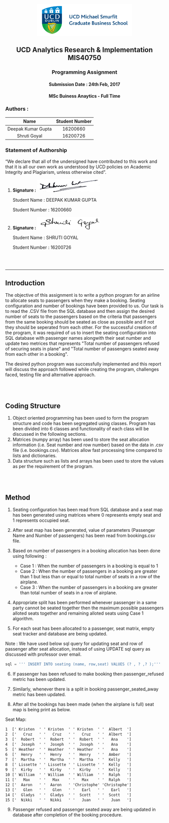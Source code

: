 <div style="text-align:center"><img src="ucd_smurfit_logo.jpg" width="300" height="100"/></div>

## <center> UCD Analytics Research & Implementation MIS40750 </center>

### <center> Programming Assignment </center>

#### <center> Submission Date : 24th Feb, 2017 </center>
#### <center> MSc Buiness Anaytics - Full Time </center>
### Authors :
|Name  | Student Number |
|:------:|:--------------:|
|Deepak Kumar Gupta| 16200660|
|Shruti Goyal      | 16200726|

### Statement of Authorship
“We declare that all of the undersigned have contributed to this work and
that it is all our own work as understood by UCD policies on Academic
Integrity and Plagiarism, unless otherwise cited”.

1. **Signature :**  <img src="DK.jpg" width="200" height="40">

     Student Name :  DEEPAK KUMAR GUPTA

     Student Number : 16200660

2. **Signature :**  <img src="SG.jpg" width="200" height="40">

     Student Name :  SHRUTI GOYAL

     Student Number : 16200726

<br><br>

   ----
## Introduction

 The objective of this assignment is to write a python program for an airline to allocate seats to passengers when they make a booking. Seating configuration and number of bookings have been provided to us. Our task is to read the .CSV file from the SQL database and then assign the desired number of seats to the passengers based on the criteria that passengers from the same booking should be seated as close as possible and if not they should be seperated from each other. For the successful creation of the program, it was required of us to insert the seating configuration into SQL database with passenger names alongwith their seat number and update two metrices that represents "Total number of passengers refused of securing seats in plane" and "Total number of passengers seated away from each other in a booking".

 The desired python program was successfully implemented and this report will discuss the approach followed while creating the program, challenges faced, testing file and alternative approach.

<br><br>
## Coding Structure

 1. Object oriented programming has been used to form the program structure and code has been segregated using classes. Program has been divided into 6 classes and functionality of each class will be discussed in the following sections.
 2. Matrices (numpy array) has been used to store the seat allocation information (i.e. Seat number and row number) based on the data in .csv file (i.e. bookings.csv). Matrices allow fast processing time compared to lists and dictionaries.
 3. Data structure such as lists and arrays has been used to store the values as per the requirement of the program.

<br><br>

## Method

 1. Seating configuration has been read from SQL database and a seat map has been generated using matrices where 0 represents empty seat and 1 represents occupied seat.
 
 2. After seat map has been generated, value of parameters (Passenger Name and Number of passengers) has been read from bookings.csv file.
 
 3. Based on number of passengers in a booking allocation has been done using following :
    * Case 1 : When the number of passengers in a booking is equal to 1
    * Case 2 : When the number of passengers in a booking are greater than 1 but less than or equal to total number of seats in a row of the airplane.
    * Case 3 : When the number of passengers in a booking are greater than total number of seats in a row of airplane.
 4. Appropriate split has been performed whenever passenger in a same party cannot be seated together then the maximum possible passengers alloted seats together and remaining alloted seats using Case 1 algorithm.
 
 5. For each seat has been allocated to a passenger, seat matrix, empty seat tracker and database are being updated. 

 Note : We have used below sql query for updating seat and row of passenger after seat allocation, instead of using UPDATE sql query  as discussed with professor over email.
```sql
sql = ''' INSERT INTO seating (name, row,seat) VALUES (? , ? ,? );'''
```

 6. If passenger has been refused to make booking then passenger_refused metric has been updated. 
 
 7. Similarly, whenever there is a split in booking passenger_seated_away metric has been updated.
 
 8. After all the bookings has been made (when the airplane is full) seat map is being print as below. 

 Seat Map:
```{code}
1  [' Kristen  ' ' Kristen  ' ' Kristen  ' '  Albert  ']
2  ['   Cruz   ' '   Cruz   ' '   Cruz   ' '  Albert  ']
3  ['  Robert  ' '  Robert  ' '  Robert  ' '   Ana    ']
4  ['  Joseph  ' '  Joseph  ' '  Joseph  ' '   Ana    ']
5  [' Heather  ' ' Heather  ' ' Heather  ' '   Ana    ']
6  ['  Henry   ' '  Henry   ' '  Henry   ' '  Amber   ']
7  ['  Martha  ' '  Martha  ' '  Martha  ' '  Kelly   ']
8  [' Lissette ' ' Lissette ' ' Lissette ' '  Kelly   ']
9  ['  Kirby   ' '  Kirby   ' '  Kirby   ' '  Kelly   ']
10 [' William  ' ' William  ' ' William  ' '  Ralph   ']
11 ['   Max    ' '   Max    ' '   Max    ' '  Ralph   ']
12 ['  Aaron   ' '  Aaron   ' 'Christophe' 'Christophe']
13 ['   Glen   ' '   Glen   ' '   Earl   ' '   Earl   ']
14 ['  Gladys  ' '  Gladys  ' '  Scott   ' '  Scott   ']
15 ['  Nikki   ' '  Nikki   ' '   Juan   ' '   Juan   ']
```
 9. Passenger refused and passenger seated away are being updated in database after completion of the booking procedure.